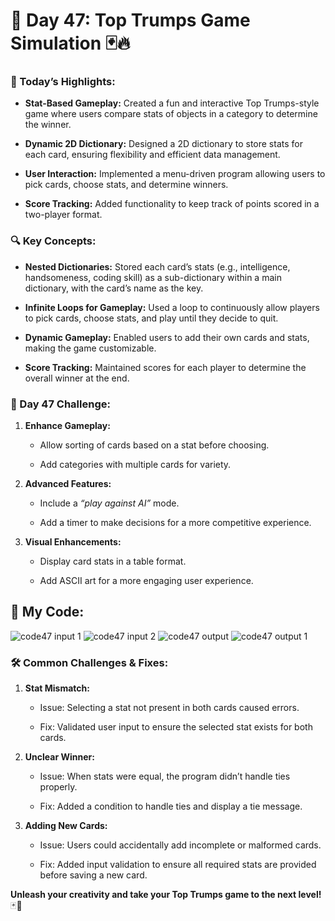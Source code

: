 # 🌟 Day 47: Top Trumps Game Simulation 🃏🔥

### 🎊 Today’s Highlights:

* **Stat-Based Gameplay:** Created a fun and interactive Top Trumps-style game where users compare stats of objects in a category to determine the winner.

* **Dynamic 2D Dictionary:** Designed a 2D dictionary to store stats for each card, ensuring flexibility and efficient data management.

* **User Interaction:** Implemented a menu-driven program allowing users to pick cards, choose stats, and determine winners.

* **Score Tracking:** Added functionality to keep track of points scored in a two-player format.

### 🔍 Key Concepts:

* **Nested Dictionaries:** Stored each card’s stats (e.g., intelligence, handsomeness, coding skill) as a sub-dictionary within a main dictionary, with the card’s name as the key.

* **Infinite Loops for Gameplay:** Used a loop to continuously allow players to pick cards, choose stats, and play until they decide to quit.

* **Dynamic Gameplay:** Enabled users to add their own cards and stats, making the game customizable.

* **Score Tracking:** Maintained scores for each player to determine the overall winner at the end.

### 💪 Day 47 Challenge:

1. **Enhance Gameplay:**

      * Allow sorting of cards based on a stat before choosing.

      * Add categories with multiple cards for variety.

2. **Advanced Features:**

      * Include a *“play against AI”* mode.

      * Add a timer to make decisions for a more competitive experience.

3. **Visual Enhancements:**

      * Display card stats in a table format.

      * Add ASCII art for a more engaging user experience.


## 🔹 My Code:

![code47 input 1](https://github.com/user-attachments/assets/c9dfb7f1-4757-48af-b259-796220b7bf9b)
![code47 input 2](https://github.com/user-attachments/assets/1c12f434-537a-42d7-93b3-fede16f3df16)
![code47 output](https://github.com/user-attachments/assets/19f56b91-7eb5-4078-94ce-53eaa0f39ccb)
![code47 output 1](https://github.com/user-attachments/assets/e615d4f6-5b08-415f-8227-14f9c635c30d)


### 🛠 Common Challenges & Fixes:

1. **Stat Mismatch:**

     * Issue: Selecting a stat not present in both cards caused errors.

     * Fix: Validated user input to ensure the selected stat exists for both cards.

2. **Unclear Winner:**

      * Issue: When stats were equal, the program didn’t handle ties properly.

      * Fix: Added a condition to handle ties and display a tie message.

4. **Adding New Cards:**

      * Issue: Users could accidentally add incomplete or malformed cards.

      * Fix: Added input validation to ensure all required stats are provided before saving a new card.

**Unleash your creativity and take your Top Trumps game to the next level!** 🃏🚀
